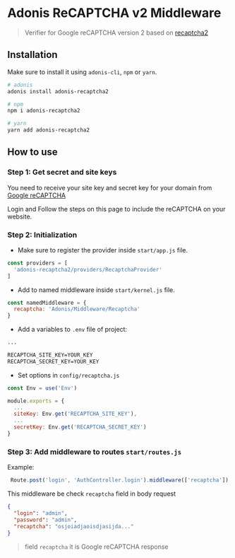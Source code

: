 # Adonis ReCAPTCHA v2 Middleware
> Verifier for Google reCAPTCHA version 2 based on [recaptcha2](https://github.com/fereidani/recaptcha2)

## Installation
Make sure to install it using `adonis-cli`, `npm` or `yarn`.

```bash
# adonis
adonis install adonis-recaptcha2

# npm
npm i adonis-recaptcha2

# yarn
yarn add adonis-recaptcha2
```

## How to use

### Step 1: Get secret and site keys
You need to receive your site key and secret key for your domain from [Google reCAPTCHA](https://www.google.com/recaptcha)

Login and Follow the steps on this page to include the reCAPTCHA on your website.

### Step 2: Initialization
- Make sure to register the provider inside `start/app.js` file.
```js
const providers = [
  'adonis-recaptcha2/providers/RecaptchaProvider'
]
```

- Add to named middleware inside `start/kernel.js` file.
```js
const namedMiddleware = {
  recaptcha: 'Adonis/Middleware/Recaptcha'
}
```

- Add a variables to `.env` file of project:
```txt
...

RECAPTCHA_SITE_KEY=YOUR_KEY
RECAPTCHA_SECRET_KEY=YOUR_KEY
```

- Set options in `config/recaptcha.js`
```js
const Env = use('Env')

module.exports = {
  ...
  siteKey: Env.get('RECAPTCHA_SITE_KEY'),
  ...
  secretKey: Env.get('RECAPTCHA_SECRET_KEY')
}
```

### Step 3: Add middleware to routes `start/routes.js`
Example:
```js
 Route.post('login', 'AuthController.login').middleware(['recaptcha'])
```

This middleware be check `recaptcha` field in body request
```json
{
  "login": "admin",
  "password": "admin",
  "recaptcha": "osjoiadjaoisdjasijda..."
}
```
> field `recaptcha` it is Google reCAPTCHA response
